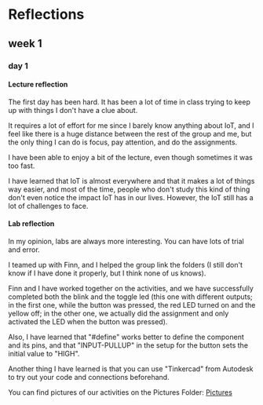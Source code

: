 # Reflections

## week 1

### day 1

#### Lecture reflection
The first day has been hard. It has been a lot of time in class trying to keep up with things I don't have a clue about. 

It requires a lot of effort for me since I barely know anything about IoT, and I feel like there is a huge distance between the rest of the group and me, but the only thing I can do is focus, pay attention, and do the assignments.

I have been able to enjoy a bit of the lecture, even though sometimes it was too fast.

I have learned that IoT is almost everywhere and that it makes a lot of things way easier, and most of the time, people who don't study this kind of thing don't even notice the impact IoT has in our lives. However, the IoT still has a lot of challenges to face.

#### Lab reflection
In my opinion, labs are always more interesting. You can have lots of trial and error.

I teamed up with Finn, and I helped the group link the folders (I still don't know if I have done it properly, but I think none of us knows). 

Finn and I have worked together on the activities, and we have successfully completed both the blink and the toggle led (this one with different outputs; in the first one, while the button was pressed, the red LED turned on and the yellow off; in the other one, we actually did the assignment and only activated the LED when the button was pressed).

Also, I have learned that "#define" works better to define the component and its pins, and that "INPUT-PULLUP" in the setup for the button sets the initial value to "HIGH".

Another thing I have learned is that you can use "Tinkercad" from Autodesk to try out your code and connections beforehand.

You can find pictures of our activities on the Pictures Folder:
[Pictures](/Judit/pictures/)